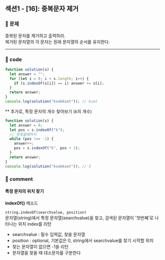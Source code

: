 ## 섹션1 - [16]: 중복문자 제거

### 🌴 문제

중복된 문자를 제거하고 출력하라. <br>
제거된 문자열의 각 문자는 원래 문자열의 순서를 유지한다.

---

### 🤠 code

```js
function solution(s) {
  let answer = "";
  for (let i = 0; i < s.length; i++) {
    if (s.indexOf(s[i]) == i) answer += s[i];
  }
  return answer;
}
console.log(solution("ksekkset")); // kset
```

\*\* 추가로, 특정 문자의 개수 찾아보기 (k의 개수)

```js
function solution(s) {
  let answer = 0;
  let pos = s.indexOf("k");
  // 못찾을때까지
  while (pos !== -1) {
    answer++;
    pos = s.indexOf("k", pos + 1);
  }
  return answer;
}
console.log(solution("ksekkset")); // 3
```

### 📙 comment

#### 특정 문자의 위치 찾기

**indexOf()** 메소드

`string.indexOf(searchvalue, position)`<br>
문자열(string)에서 특정 문자열(searchvalue)을 찾고, 검색된 문자열이 '첫번째'로 나타나는 위치 index를 리턴<br>

- searchvalue : 필수 입력값, 찾을 문자열
- position : optional, 기본값은 0, string에서 searchvalue를 찾기 시작할 위치
- 찾는 문자열이 없으면 -1을 리턴
- 문자열을 찾을 때 대소문자를 구분한다
